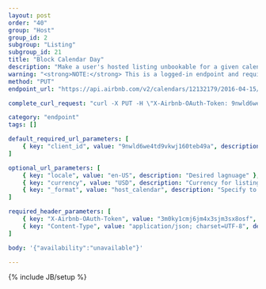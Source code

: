 ```yaml
---
layout: post
order: "40"
group: "Host"
group_id: 2
subgroup: "Listing"
subgroup_id: 21
title: "Block Calendar Day"
description: "Make a user's hosted listing unbookable for a given calendar day"
warning: "<strong>NOTE:</strong> This is a logged-in endpoint and requires an <strong>access_token</strong>. See <a href=\"#login-by-email\">Login Endpoints.</a>"
method: "PUT"
endpoint_url: "https://api.airbnb.com/v2/calendars/12132179/2016-04-15/2016-04-15"

complete_curl_request: "curl -X PUT -H \"X-Airbnb-OAuth-Token: 9nwld6we4td9vkwj160teb49a\" -H \"Content-Type: application/json; charset=UTF-8\" --data-binary '{\"availability\":\"unavailable\"}' --compressed https://api.airbnb.com/v2/batch/?client_id=3092nxybyb0otqw18e8nh5nty&locale=en-US&currency=USD&_format=host_calendar"

category: "endpoint"
tags: []

default_required_url_parameters: [
	{ key: "client_id", value: "9nwld6we4td9vkwj160teb49a", description: "API Key" }
]

optional_url_parameters: [
	{ key: "locale", value: "en-US", description: "Desired lagnuage" },
	{ key: "currency", value: "USD", description: "Currency for listings" },
	{ key: "_format", value: "host_calendar", description: "Specify to update host calendar." }
]

required_header_parameters: [
	{ key: "X-Airbnb-OAuth-Token", value: "3m0ky1cmj6jm4x3sjm3sx8osf", description: "Airbnb auth token (from auth-ing with login endpoints)" },
	{ key: "Content-Type", value: "application/json; charset=UTF-8", description: "Content type" }
]

body: '{"availability":"unavailable"}'

---
```

{% include JB/setup %}
